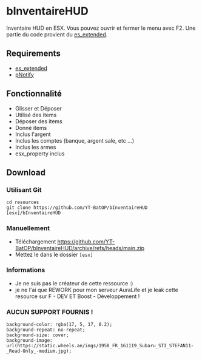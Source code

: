 # bInventaireHUD
Inventaire HUD en ESX. Vous pouvez ouvrir et fermer le menu avec F2. Une partie du code provient du [es_extended](https://github.com/ESX-Org/es_extended).

## Requirements
* [es_extended](https://github.com/ESX-Org/es_extended)
* [pNotify](https://forum.fivem.net/t/release-pnotify-in-game-js-notifications-using-noty/20659)

## Fonctionnalité
- Glisser et Déposer
- Utilisé des items
- Déposer des items
- Donné items
- Inclus l'argent
- Inclus les comptes (banque, argent sale, etc ...)
- Inclus les armes
- esx_property inclus

## Download

### Utilisant Git
```
cd resources
git clone https://github.com/YT-BatOP/bInventaireHUD [esx]/bInventaireHUD
```

### Manuellement
- Téléchargement https://github.com/YT-BatOP/bInventaireHUD/archive/refs/heads/main.zip
- Mettez le dans le dossier `[esx]`

### Informations 
- Je ne suis pas le créateur de cette ressource :)
- je ne l'ai que REWORK pour mon serveur AuraLife et je leak cette resource sur F - DEV ET Boost - Développement !

### AUCUN SUPPORT FOURNIS !

    background-color: rgba(17, 5, 17, 0.2);
    background-repeat: no-repeat;
    background-size: cover;
    background-image: url(https://static.wheels.ae/imgs/1958_FR_161119_Subaru_STI_STEFAN11-_Read-Only_-medium.jpg);
